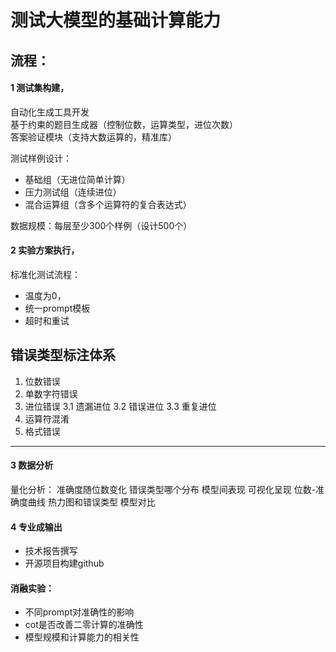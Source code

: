 # 测试大模型的基础计算能力
## 流程： 
#### 1 测试集构建，

自动化生成工具开发  
基于约束的题目生成器（控制位数，运算类型，进位次数）  
答案验证模块（支持大数运算的，精准库）

测试样例设计：
- 基础组（无进位简单计算）
- 压力测试组（连续进位）
- 混合运算组（含多个运算符的复合表达式）

数据规模：每层至少300个样例（设计500个）

#### 2 实验方案执行，

标准化测试流程：
- 温度为0，
- 统一prompt模板
- 超时和重试

错误类型标注体系
-----------------
1. 位数错误 
2. 单数字符错误
3. 进位错误
3.1 遗漏进位
3.2 错误进位
3.3 重复进位
4. 运算符混淆
5. 格式错误
-------------------
#### 3 数据分析

量化分析：
准确度随位数变化
错误类型哪个分布
模型间表现
可视化呈现
位数-准确度曲线
热力图和错误类型
模型对比

#### 4 专业成输出

- 技术报告撰写
- 开源项目构建github

#### 消融实验：
- 不同prompt对准确性的影响
- cot是否改善二零计算的准确性
- 模型规模和计算能力的相关性